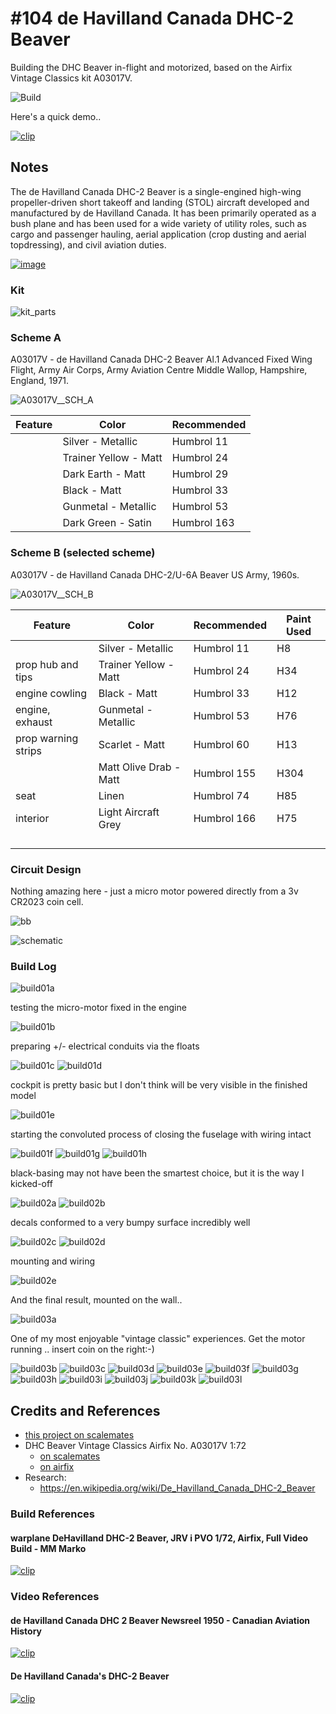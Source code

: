 # #104 de Havilland Canada DHC-2 Beaver

Building the DHC Beaver in-flight and motorized, based on the Airfix Vintage Classics kit A03017V.

![Build](./assets/Beaver_build.jpg?raw=true)

Here's a quick demo..

[![clip](https://img.youtube.com/vi/x7ZBywPMkf0/0.jpg)](https://www.youtube.com/watch?v=x7ZBywPMkf0)

## Notes

The de Havilland Canada DHC-2 Beaver is a single-engined high-wing propeller-driven short takeoff and landing (STOL) aircraft developed and manufactured by de Havilland Canada. It has been primarily operated as a bush plane and has been used for a wide variety of utility roles, such as cargo and passenger hauling, aerial application (crop dusting and aerial topdressing), and civil aviation duties.

[![image](./assets/De_Havilland_Canada_DHC-2_Beaver_Mk1_Airwaves_Gold_Coast.jpg)](https://en.wikipedia.org/wiki/De_Havilland_Canada_DHC-2_Beaver)

### Kit

![kit_parts](./assets/kit_parts.jpg?raw=true)

### Scheme A

A03017V - de Havilland Canada DHC-2 Beaver Al.1 Advanced Fixed Wing Flight, Army Air Corps, Army Aviation Centre Middle Wallop, Hampshire, England, 1971.

![A03017V__SCH_A](./assets/A03017V__SCH_A.png)

| Feature               | Color                 | Recommended |
|-----------------------|-----------------------|-------------|
|                       | Silver - Metallic     | Humbrol 11  |
|                       | Trainer Yellow - Matt | Humbrol 24  |
|                       | Dark Earth - Matt     | Humbrol 29  |
|                       | Black - Matt          | Humbrol 33  |
|                       | Gunmetal - Metallic   | Humbrol 53  |
|                       | Dark Green - Satin    | Humbrol 163 |

### Scheme B (selected scheme)

A03017V - de Havilland Canada DHC-2/U-6A Beaver US Army, 1960s.

![A03017V__SCH_B](./assets/A03017V__SCH_B.png)

| Feature               | Color                  | Recommended | Paint Used |
|-----------------------|------------------------|-------------|------------|
|                       | Silver - Metallic      | Humbrol 11  | H8         |
| prop hub and tips     | Trainer Yellow - Matt  | Humbrol 24  | H34        |
| engine cowling        | Black - Matt           | Humbrol 33  | H12        |
| engine, exhaust       | Gunmetal - Metallic    | Humbrol 53  | H76        |
| prop warning strips   | Scarlet - Matt         | Humbrol 60  | H13        |
|                       | Matt Olive Drab - Matt | Humbrol 155 | H304        |
| seat                  | Linen                  | Humbrol 74  | H85        |
| interior              | Light Aircraft Grey    | Humbrol 166 | H75        |
|                       |                        |             |          |
|                       |                        |             |          |
|                       |                        |             |          |
|                       |                        |             |          |

### Circuit Design

Nothing amazing here - just a micro motor powered directly from a 3v CR2023 coin cell.

![bb](./assets/Beaver_bb.jpg?raw=true)

![schematic](./assets/Beaver_schematic.jpg?raw=true)

### Build Log

![build01a](./assets/build01a.jpg?raw=true)

testing the micro-motor fixed in the engine

![build01b](./assets/build01b.jpg?raw=true)

preparing +/- electrical conduits via the floats

![build01c](./assets/build01c.jpg?raw=true)
![build01d](./assets/build01d.jpg?raw=true)

cockpit is pretty basic but I don't think will be very visible in the finished model

![build01e](./assets/build01e.jpg?raw=true)

starting the convoluted process of closing the fuselage with wiring intact

![build01f](./assets/build01f.jpg?raw=true)
![build01g](./assets/build01g.jpg?raw=true)
![build01h](./assets/build01h.jpg?raw=true)

black-basing may not have been the smartest choice, but it is the way I kicked-off

![build02a](./assets/build02a.jpg?raw=true)
![build02b](./assets/build02b.jpg?raw=true)

decals conformed to a very bumpy surface incredibly well

![build02c](./assets/build02c.jpg?raw=true)
![build02d](./assets/build02d.jpg?raw=true)

mounting and wiring

![build02e](./assets/build02e.jpg?raw=true)

And the final result, mounted on the wall..

![build03a](./assets/build03a.jpg?raw=true)

One of my most enjoyable "vintage classic" experiences. Get the motor running .. insert coin on the right:-)

![build03b](./assets/build03b.jpg?raw=true)
![build03c](./assets/build03c.jpg?raw=true)
![build03d](./assets/build03d.jpg?raw=true)
![build03e](./assets/build03e.jpg?raw=true)
![build03f](./assets/build03f.jpg?raw=true)
![build03g](./assets/build03g.jpg?raw=true)
![build03h](./assets/build03h.jpg?raw=true)
![build03i](./assets/build03i.jpg?raw=true)
![build03j](./assets/build03j.jpg?raw=true)
![build03k](./assets/build03k.jpg?raw=true)
![build03l](./assets/build03l.jpg?raw=true)

## Credits and References

* [this project on scalemates](https://www.scalemates.com/profiles/mate.php?id=74137&p=projects&project=140047)
* DHC Beaver Vintage Classics Airfix No. A03017V 1:72
    * [on scalemates](https://www.scalemates.com/kits/airfix-a03017v-dhc-beaver--1396837)
    * [on airfix](https://uk.airfix.com/products/de-havilland-beaver-a03017v)
* Research:
    * <https://en.wikipedia.org/wiki/De_Havilland_Canada_DHC-2_Beaver>

### Build References

#### warplane DeHavilland DHC-2 Beaver, JRV i PVO 1/72, Airfix, Full Video Build - MM Marko

[![clip](https://img.youtube.com/vi/N7AXr2DpEcM/0.jpg)](https://www.youtube.com/watch?v=N7AXr2DpEcM)

### Video References

#### de Havilland Canada DHC 2 Beaver Newsreel 1950 - Canadian Aviation History

[![clip](https://img.youtube.com/vi/-MfHwJP9KQE/0.jpg)](https://www.youtube.com/watch?v=-MfHwJP9KQE)

#### De Havilland Canada's DHC-2 Beaver

[![clip](https://img.youtube.com/vi/tDjnHoPiNVs/0.jpg)](https://www.youtube.com/watch?v=tDjnHoPiNVs)
